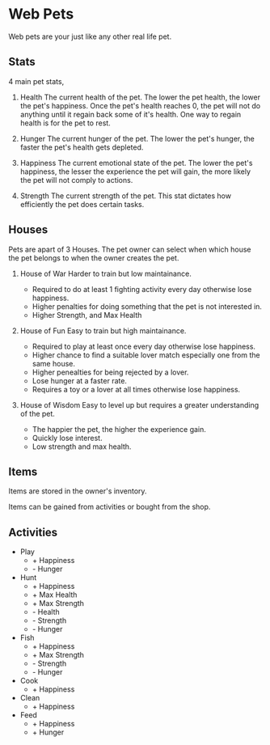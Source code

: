 # Web Pets

Web pets are your just like any other real life pet.

## Stats

4 main pet stats,

1. Health
   The current health of the pet. The lower the pet health, the lower the pet's happiness. Once the pet's health reaches 0, the pet will not do anything until it regain back some of it's health. One way to regain health is for the pet to rest.

1. Hunger
   The current hunger of the pet. The lower the pet's hunger, the faster the pet's health gets depleted.

1. Happiness
   The current emotional state of the pet. The lower the pet's happiness, the lesser the experience the pet will gain, the more likely the pet will not comply to actions.

1. Strength
   The current strength of the pet. This stat dictates how efficiently the pet does certain tasks.

## Houses

Pets are apart of 3 Houses. The pet owner can select when which house the pet belongs to when the owner creates the pet.

1. House of War
   Harder to train but low maintainance.

   - Required to do at least 1 fighting activity every day otherwise lose happiness.
   - Higher penalties for doing something that the pet is not interested in.
   - Higher Strength, and Max Health

1. House of Fun
   Easy to train but high maintainance.

   - Required to play at least once every day otherwise lose happiness.
   - Higher chance to find a suitable lover match especially one from the same house.
   - Higher penealties for being rejected by a lover.
   - Lose hunger at a faster rate.
   - Requires a toy or a lover at all times otherwise lose happiness.

1. House of Wisdom
   Easy to level up but requires a greater understanding of the pet.

   - The happier the pet, the higher the experience gain.
   - Quickly lose interest.
   - Low strength and max health.

## Items

Items are stored in the owner's inventory.

Items can be gained from activities or bought from the shop.

## Activities

- Play
  - \+ Happiness
  - \- Hunger
- Hunt
  - \+ Happiness
  - \+ Max Health
  - \+ Max Strength
  - \- Health
  - \- Strength
  - \- Hunger
- Fish
  - \+ Happiness
  - \+ Max Strength
  - \- Strength
  - \- Hunger
- Cook
  - \+ Happiness
- Clean
  - \+ Happiness
- Feed
  - \+ Happiness
  - \+ Hunger
